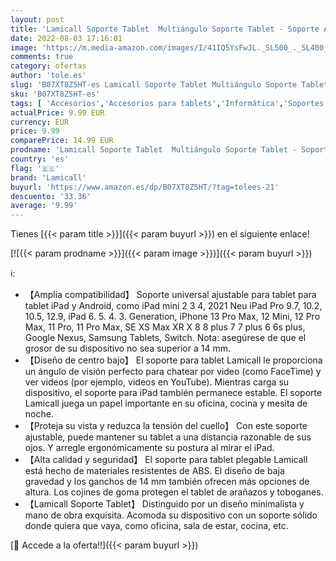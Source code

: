 ```yaml
---
layout: post
title: 'Lamicall Soporte Tablet  Multiángulo Soporte Tablet - Soporte Ajustable para Tablets para 2021 iPad Pro 9.7  10.2  10.5  iPad Air 2 3 4  iPad Mini 2 3 4  Samsung Tab  iPhone  Otras Tablets - Blanco'
date: 2022-08-03 17:16:01
image: 'https://m.media-amazon.com/images/I/41IQ5YsFwJL._SL500_._SL400_.jpg'
comments: true
category: ofertas
author: 'tole.es'
slug: 'B07XT8Z5HT-es Lamicall Soporte Tablet Multiángulo Soporte Tablet -...'
sku: 'B07XT8Z5HT-es'
tags: [ 'Accesorios','Accesorios para tablets','Informática','Soportes para tablets','ipad','iphone','lamicall','🇪🇸', ]
actualPrice: 9.99 EUR
currency: EUR
price: 9.99
comparePrice: 14.99 EUR
prodname: 'Lamicall Soporte Tablet  Multiángulo Soporte Tablet - Soporte Ajustable para Tablets para 2021 iPad Pro 9.7  10.2  10.5  iPad Air 2 3 4  iPad Mini 2 3 4  Samsung Tab  iPhone  Otras Tablets - Blanco'
country: 'es'
flag: '🇪🇸'
brand: 'Lamicall'
buyurl: 'https://www.amazon.es/dp/B07XT8Z5HT/?tag=tolees-21'
descuento: '33.36'
average: '9.99'
---
```


Tienes [{{< param title >}}]({{< param buyurl >}}) en el siguiente enlace!

[![{{< param prodname >}}]({{< param image >}})]({{< param buyurl >}})

ℹ️:

- 【Amplia compatibilidad】 Soporte universal ajustable para tablet para tablet iPad y Android, como iPad mini 2 3 4, 2021 Neu iPad Pro 9.7, 10.2, 10.5, 12.9, iPad 6. 5. 4. 3. Generation, iPhone 13 Pro Max, 12 Mini, 12 Pro Max, 11 Pro, 11 Pro Max, SE XS Max XR X 8 8 plus 7 7 plus 6 6s plus, Google Nexus, Samsung Tablets, Switch. Nota: asegúrese de que el grosor de su dispositivo no sea superior a 14 mm.
- 【Diseño de centro bajo】 El soporte para tablet Lamicall le proporciona un ángulo de visión perfecto para chatear por video (como FaceTime) y ver videos (por ejemplo, videos en YouTube). Mientras carga su dispositivo, el soporte para iPad también permanece estable. El soporte Lamicall juega un papel importante en su oficina, cocina y mesita de noche.
- 【Proteja su vista y reduzca la tensión del cuello】 Con este soporte ajustable, puede mantener su tablet a una distancia razonable de sus ojos. Y arregle ergonómicamente su postura al mirar el iPad.
- 【Alta calidad y seguridad】 El soporte para tablet plegable Lamicall está hecho de materiales resistentes de ABS. El diseño de baja gravedad y los ganchos de 14 mm también ofrecen más opciones de altura. Los cojines de goma protegen el tablet de arañazos y toboganes.
- 【Lamicall Soporte Tablet】 Distinguido por un diseño minimalista y mano de obra exquisita. Acomoda su dispositivo con un soporte sólido donde quiera que vaya, como oficina, sala de estar, cocina, etc.

[🛒 Accede a la oferta!!]({{< param buyurl >}})
